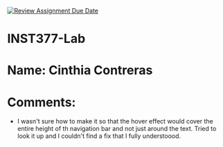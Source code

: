 [![Review Assignment Due Date](https://classroom.github.com/assets/deadline-readme-button-22041afd0340ce965d47ae6ef1cefeee28c7c493a6346c4f15d667ab976d596c.svg)](https://classroom.github.com/a/NbcI-sBg)
# INST377-Lab

# Name: Cinthia Contreras

# Comments: 

- I wasn't sure how to make it so that the hover effect would cover the entire height of th navigation bar and not just around the text. Tried to look it up and I couldn't find a fix that I fully understoood.
